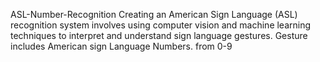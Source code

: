 ASL-Number-Recognition
Creating an American Sign Language (ASL) recognition system involves using computer vision and machine learning techniques to interpret and understand sign language gestures. Gesture includes American sign Language Numbers. from 0-9
